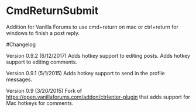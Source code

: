 # CmdReturnSubmit
Addition for Vanilla Forums to use cmd+return on mac or ctrl+return for windows to finish a post reply.

#Changelog

Version 0.9.2 (6/12/2017)
  Adds hotkey support to editing posts.
  Adds hotkey support to editing comments.

Version 0.9.1 (5/1/2015)
  Adds hotkey support to send in the profile messages.

Version 0.9 (3/20/2015)
  Fork of https://open.vanillaforums.com/addon/ctrlenter-plugin that adds support for Mac hotkeys for comments.